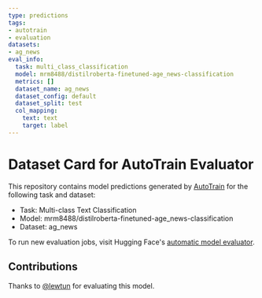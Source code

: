 ```yaml
---
type: predictions
tags:
- autotrain
- evaluation
datasets:
- ag_news
eval_info:
  task: multi_class_classification
  model: mrm8488/distilroberta-finetuned-age_news-classification
  metrics: []
  dataset_name: ag_news
  dataset_config: default
  dataset_split: test
  col_mapping:
    text: text
    target: label
---
```

# Dataset Card for AutoTrain Evaluator

This repository contains model predictions generated by [AutoTrain](https://huggingface.co/autotrain) for the following task and dataset:

* Task: Multi-class Text Classification
* Model: mrm8488/distilroberta-finetuned-age_news-classification
* Dataset: ag_news

To run new evaluation jobs, visit Hugging Face's [automatic model evaluator](https://huggingface.co/spaces/autoevaluate/model-evaluator).

## Contributions

Thanks to [@lewtun](https://huggingface.co/lewtun) for evaluating this model.